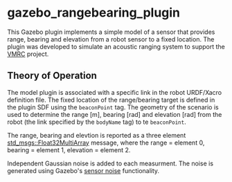 # gazebo_rangebearing_plugin

This Gazebo plugin implements a simple model of a sensor that provides range, bearing and elevation from a robot sensor to a fixed location.  The plugin was developed to simulate an acoustic ranging system to support the [VMRC](https://bitbucket.org/osrf/vmrc) project.

## Theory of Operation

The model plugin is associated with a specific link in the robot URDF/Xacro definition file.  The fixed location of the range/bearing target is defined in the plugin SDF using the `beaconPoint` tag.  The geometry of the scenario is used to determine the range [m], bearing [rad] and elevation [rad] from the robot (the link specified by the `bodyName` tag) to te `beaconPoint`.

The range, bearing and elevtion is reported as a three element [std_msgs::Float32MultiArray](std_msgs::Float32MultiArray) message, where the range = element 0, bearing = element 1, elevation = element 2.

Independent Gaussian noise is added to each measurment.  The noise is generated using Gazebo's [sensor noise](http://gazebosim.org/tutorials?tut=sensor_noise) functionality. 